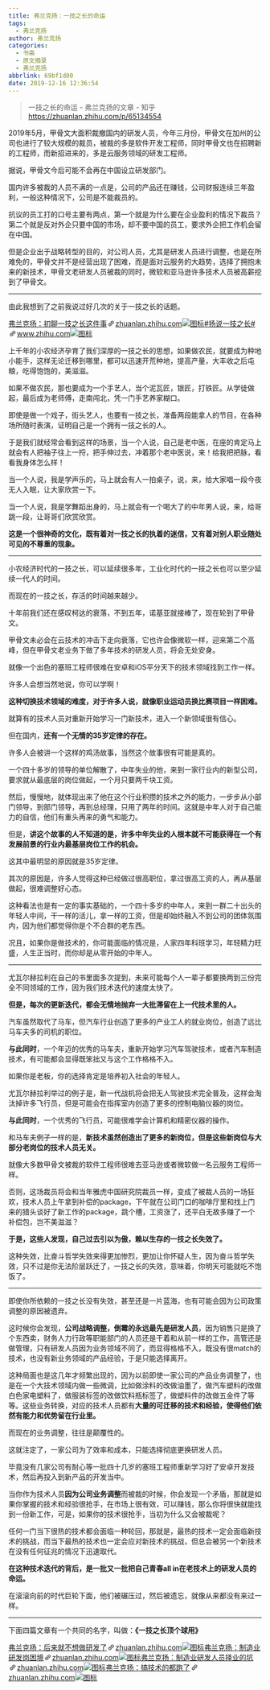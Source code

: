 ```yaml
---
title: 弗兰克扬：一技之长的命运
tags:
  - 弗兰克扬
author: 弗兰克扬
categories:
  - 书斋
  - 原文摘录
  - 弗兰克扬
abbrlink: 69bf1d00
date: 2019-12-16 12:36:54
---
```


>一技之长的命运 - 弗兰克扬的文章 - 知乎
 <https://zhuanlan.zhihu.com/p/65134554>

<!--more-->

<div class="Post-RichTextContainer"><div class="RichText ztext Post-RichText"><p>2019年5月，甲骨文大面积裁撤国内的研发人员，今年三月份，甲骨文在加州的公司也进行了较大规模的裁员，被裁的多是软件开发工程师，同时甲骨文也在招聘新的工程师，而新招进来的，多是云服务领域的研发工程师。</p><p>据说，甲骨文今后可能不会再在中国设立研发部门。</p><p>国内许多被裁的人员不满的一点是，公司的产品还在赚钱，公司财报连续三年盈利，一般这种情况下，公司是不能裁员的。</p><p>抗议的员工打的口号主要有两点，第一个就是为什么要在企业盈利的情况下裁员？第二个就是反对外企只要中国的市场，却不要中国的员工，要求外企把工作机会留在中国。</p><p>但是企业出于战略转型的目的，对公司人员，尤其是研发人员进行调整，也是在所难免的，甲骨文并不是经营出现了困难，而是面对云服务的大趋势，选择了拥抱未来的新技术，甲骨文老研发人员被裁的同时，微软和亚马逊许多技术人员被高薪挖到了甲骨文。</p><hr><p>由此我想到了之前我说过好几次的关于一技之长的话题。</p><a target="_blank" href="https://zhuanlan.zhihu.com/p/45178740" data-draft-node="block" data-draft-type="link-card" data-image="https://pic4.zhimg.com/v2-086e3ea916300c5d340a30ac5304d1cb_180x120.jpg" data-image-width="960" data-image-height="576" class="LinkCard LinkCard--hasImage" data-za-detail-view-id="172"><span class="LinkCard-backdrop" style="background-image:url(https://pic4.zhimg.com/v2-086e3ea916300c5d340a30ac5304d1cb_180x120.jpg)"></span><span class="LinkCard-content"><span class="LinkCard-text"><span class="LinkCard-title" data-text="true">弗兰克扬：初聊一技之长这件事</span><span class="LinkCard-meta"><span style="display:inline-flex;align-items:center">​<svg class="Zi Zi--InsertLink" fill="currentColor" viewBox="0 0 24 24" width="17" height="17"><path d="M6.77 17.23c-.905-.904-.94-2.333-.08-3.193l3.059-3.06-1.192-1.19-3.059 3.058c-1.489 1.489-1.427 3.954.138 5.519s4.03 1.627 5.519.138l3.059-3.059-1.192-1.192-3.059 3.06c-.86.86-2.289.824-3.193-.08zm3.016-8.673l1.192 1.192 3.059-3.06c.86-.86 2.289-.824 3.193.08.905.905.94 2.334.08 3.194l-3.059 3.06 1.192 1.19 3.059-3.058c1.489-1.489 1.427-3.954-.138-5.519s-4.03-1.627-5.519-.138L9.786 8.557zm-1.023 6.68c.33.33.863.343 1.177.029l5.34-5.34c.314-.314.3-.846-.03-1.176-.33-.33-.862-.344-1.176-.03l-5.34 5.34c-.314.314-.3.846.03 1.177z" fill-rule="evenodd"></path></svg></span>zhuanlan.zhihu.com</span></span><span class="LinkCard-imageCell"><img class="LinkCard-image LinkCard-image--horizontal" alt="图标" src="https://pic4.zhimg.com/v2-086e3ea916300c5d340a30ac5304d1cb_180x120.jpg"></span></span></a><a target="_blank" href="https://www.zhihu.com/pin/special/1084469090642595840" data-draft-node="block" data-draft-type="link-card" data-image="https://pic4.zhimg.com/v2-e37742b0f7d8423feca0386fa06ba0bf_180x120.jpg" data-image-width="1080" data-image-height="576" class="LinkCard LinkCard--hasImage" data-za-detail-view-id="172"><span class="LinkCard-backdrop" style="background-image:url(https://pic4.zhimg.com/v2-e37742b0f7d8423feca0386fa06ba0bf_180x120.jpg)"></span><span class="LinkCard-content"><span class="LinkCard-text"><span class="LinkCard-title" data-text="true">#扬说一技之长#</span><span class="LinkCard-meta"><span style="display:inline-flex;align-items:center">​<svg class="Zi Zi--InsertLink" fill="currentColor" viewBox="0 0 24 24" width="17" height="17"><path d="M6.77 17.23c-.905-.904-.94-2.333-.08-3.193l3.059-3.06-1.192-1.19-3.059 3.058c-1.489 1.489-1.427 3.954.138 5.519s4.03 1.627 5.519.138l3.059-3.059-1.192-1.192-3.059 3.06c-.86.86-2.289.824-3.193-.08zm3.016-8.673l1.192 1.192 3.059-3.06c.86-.86 2.289-.824 3.193.08.905.905.94 2.334.08 3.194l-3.059 3.06 1.192 1.19 3.059-3.058c1.489-1.489 1.427-3.954-.138-5.519s-4.03-1.627-5.519-.138L9.786 8.557zm-1.023 6.68c.33.33.863.343 1.177.029l5.34-5.34c.314-.314.3-.846-.03-1.176-.33-.33-.862-.344-1.176-.03l-5.34 5.34c-.314.314-.3.846.03 1.177z" fill-rule="evenodd"></path></svg></span>www.zhihu.com</span></span><span class="LinkCard-imageCell"><img class="LinkCard-image LinkCard-image--horizontal" alt="图标" src="https://pic4.zhimg.com/v2-e37742b0f7d8423feca0386fa06ba0bf_180x120.jpg"></span></span></a><p>上千年的小农经济孕育了我们深厚的一技之长的思想，如果做农民，就要成为种地小能手，这样无论迁移到哪里，都可以迅速开荒种地，提高产量，大丰收之后屯粮，吃得饱饱的，美滋滋。</p><p>如果不做农民，那也要成为一个手艺人，当个泥瓦匠，银匠，打铁匠。从学徒做起，最后成为老师傅，走南闯北，凭一门手艺养家糊口。</p><p>即使是做一个戏子，街头艺人，也要有一技之长，准备两段能拿人的节目，在各种场所随时表演，证明自己是一个拥有一技之长的人。</p><p>于是我们就经常会看到这样的场景，当一个人说，自己是老中医，在座的肯定马上就会有人把袖子往上一捋，把手伸过去，冲着那个老中医说，来！给我把把脉，看看我身体怎么样！</p><p>当一个人说，我是学声乐的，马上就会有人一拍桌子，说，来，给大家唱一段今夜无人入眠，让大家欣赏一下。</p><p>当一个人说，我是学舞蹈出身的，马上就会有一个喝大了的中年男人说，来，给哥跳一段，让哥哥们欣赏欣赏。</p><p><b>这是一个很神奇的文化，既有着对一技之长的执着的迷信，又有着对别人职业随处可见的不尊重的现象。</b></p><hr><p>小农经济时代的一技之长，可以延续很多年，工业化时代的一技之长也可以至少延续一代人的时间。</p><p>而现在的一技之长，存活的时间越来越少。</p><p>十年前我们还在感叹柯达的衰落，不到五年，诺基亚就接棒了，现在轮到了甲骨文。</p><p>甲骨文未必会在云技术的冲击下走向衰落，它也许会像微软一样，迎来第二个高峰，但在甲骨文老业务下做了多年技术的研发人员，将会无处安身。</p><p>就像一个出色的塞班工程师很难在安卓和iOS平分天下的技术领域找到工作一样。</p><p>许多人会想当然地说，你可以学啊！</p><p><b>这种切换技术领域的难度，对于许多人说，就像职业运动员换比赛项目一样困难。</b></p><p>就算有的技术人员对重新开始学习一门新技术，进入一个新领域很有信心。</p><p>但在国内，<b>还有一个无情的35岁定律的存在。</b></p><p>许多人会被讲一个这样的鸡汤故事，当然这个故事很有可能是真的。</p><p>一个四十多岁的领导的单位解散了，中年失业的他，来到一家行业内的新型公司，要求就从最底层的岗位做起，一个月只要两千块工资。</p><p>然后，慢慢地，就体现出来了他在这个行业积攒的技术之外的能力，一步步从小部门领导，到部门领导，再到总经理，只用了两年的时间。这就是中年人对于自己能力的自信，他们有重头再来的勇气和能力。</p><p>但是，<b>讲这个故事的人不知道的是，许多中年失业的人根本就不可能获得在一个有发展前景的行业内最基层岗位工作的机会。</b></p><p>这其中最明显的原因就是35岁定律。</p><p>其次的原因是，许多人觉得这种已经做过很高职位，拿过很高工资的人，再从基层做起，很难调整好心态。</p><p>这种看法也是有一定的事实基础的，一个四十多岁的中年人，来到一群二十出头的年轻人中间，干一样的活儿，拿一样的工资，但是却始终融入不到公司的团体氛围内，因为他们都觉得你是个不合群的老东西。</p><p>况且，如果你是做技术的，你可能面临的情况是，人家四年科班学习，年轻精力旺盛，人生正当时，而你却是从零开始的中年人。</p><hr><p>尤瓦尔赫拉利在自己的书里面多次提到，未来可能每个人一辈子都要换两到三份完全不同领域的工作，因为我们技术迭代的速度太快了。</p><p><b>但是，每次的更新迭代，都会无情地抛弃一大批滞留在上一代技术里的人。</b></p><p>汽车虽然取代了马车，但汽车行业创造了更多的产业工人的就业岗位，创造了远比马车夫多的司机的职位。</p><p><b>与此同时</b>，一个年迈的优秀的马车夫，重新开始学习汽车驾驶技术，或者汽车制造技术，有可能都会显得既笨拙又与这个工作格格不入。</p><p>如果你是老板，你的选择肯定是培养初入社会的年轻人。</p><p>尤瓦尔赫拉利举过的例子是，新一代战机将会把无人驾驶技术完全普及，这样会淘汰掉许多飞行员，但是可能会在指挥室内创造了更多的控制电脑仪器的岗位。</p><p><b>与此同时</b>，一个优秀的飞行员，可能很难学会计算机和精密仪器的操作。</p><p>和马车夫例子一样的是，<b>新技术虽然创造出了更多的新岗位，但是这些新岗位与大部分老岗位的技术人员无关。</b></p><p>就像大多数甲骨文被裁的软件工程师很难去亚马逊或者微软做一名云服务工程师一样。</p><p>否则，这场裁员将会和当年雅虎中国研究院裁员一样，变成了被裁人员的一场狂欢，技术人员上午拿到补偿的package，下午就在公司门口的咖啡厅里和找上门来的猎头谈好了新工作的package，跳个槽，工资涨了，还平白无故多赚了一个补偿包，岂不美滋滋？</p><p><b>于是，这些人发现，自己过去引以为傲，赖以生存的一技之长失效了。</b></p><p>这种失效，比奋斗哲学失效来得更加惨烈，更加让你怀疑人生，因为奋斗哲学失效，只不过是你无法阶层跃迁了，一技之长的失效，意味着，你明天可能就吃不饱饭了。</p><hr><p>即使你所依赖的一技之长没有失效，甚至还是一片蓝海，也有可能会因为公司政策调整的原因被遗弃。</p><p>这时候你会发现，<b>公司战略调整，倒霉的永远最先是研发人员</b>，因为销售只是换了个东西卖，财务人力行政等职能部门的人员还是干着和从前一样的工作，高管还是做管理，只有研发人员因为业务领域不同了，而显得格格不入，既没有很match的技术，也没有新业务领域的产品经验，于是只能选择离开。</p><p>这种局面也是这几年才频繁出现的，因为以前即使一家公司的产品业务调整了，也是在一个大技术领域内做一些微调，比如做涂料的改做油墨了，做汽车塑料的改做白色家电塑料了，做服装标签的改做饮料瓶标签了，做塑料件的改做五金件了等等。这些业务转换，对应的技术人员都有<b>大量的可迁移的技术和经验，使得他们依然有能力和优势留在行业里。</b></p><p>而现在的业务调整，往往是颠覆性的。</p><p>这就注定了，一家公司为了效率和成本，只能选择彻底更换研发人员。</p><p>毕竟没有几家公司有耐心等一批四十几岁的塞班工程师重新学习好了安卓开发技术，然后再投入到新产品的开发当中。</p><p>当你作为技术人员<b>因为公司业务调整</b>而被裁的时候，你会发现一个矛盾，那就是如果你掌握的技术和经验很抢手，在市场上很有效，可以赚钱，那么你将很快就能找到一份新工作，可是，如果你的技术很抢手，当初为什么又会被裁呢？</p><p>任何一门当下很热的技术都会面临一种轮回，那就是，最热的技术一定会面临新技术的挑战，而当下最热的技术也一定会应对新技术的挑战，但总会被另一个新技术在没有任何征兆的情况下迅速取代。</p><p><b>在这种技术迭代的背后，是一批又一批把自己青春all in在老技术上的研发人员的命运。</b></p><p>在滚滚向前的时代巨轮下面，他们被碾压过，然后被遗忘，就像从来都没有来过一样。</p><hr><p>下面四篇文章有一个共同的名字，叫做：<b>《一技之长顶个球用》 </b></p><a target="_blank" href="https://zhuanlan.zhihu.com/p/57650157" data-draft-node="block" data-draft-type="link-card" data-image="https://pic1.zhimg.com/v2-f381e597aea88dc7508044bce3b3d1e4_180x120.jpg" data-image-width="1015" data-image-height="377" class="LinkCard LinkCard--hasImage" data-za-detail-view-id="172"><span class="LinkCard-backdrop" style="background-image:url(https://pic1.zhimg.com/v2-f381e597aea88dc7508044bce3b3d1e4_180x120.jpg)"></span><span class="LinkCard-content"><span class="LinkCard-text"><span class="LinkCard-title" data-text="true">弗兰克扬：后来就不想做研发了</span><span class="LinkCard-meta"><span style="display:inline-flex;align-items:center">​<svg class="Zi Zi--InsertLink" fill="currentColor" viewBox="0 0 24 24" width="17" height="17"><path d="M6.77 17.23c-.905-.904-.94-2.333-.08-3.193l3.059-3.06-1.192-1.19-3.059 3.058c-1.489 1.489-1.427 3.954.138 5.519s4.03 1.627 5.519.138l3.059-3.059-1.192-1.192-3.059 3.06c-.86.86-2.289.824-3.193-.08zm3.016-8.673l1.192 1.192 3.059-3.06c.86-.86 2.289-.824 3.193.08.905.905.94 2.334.08 3.194l-3.059 3.06 1.192 1.19 3.059-3.058c1.489-1.489 1.427-3.954-.138-5.519s-4.03-1.627-5.519-.138L9.786 8.557zm-1.023 6.68c.33.33.863.343 1.177.029l5.34-5.34c.314-.314.3-.846-.03-1.176-.33-.33-.862-.344-1.176-.03l-5.34 5.34c-.314.314-.3.846.03 1.177z" fill-rule="evenodd"></path></svg></span>zhuanlan.zhihu.com</span></span><span class="LinkCard-imageCell"><img class="LinkCard-image LinkCard-image--horizontal" alt="图标" src="https://pic1.zhimg.com/v2-f381e597aea88dc7508044bce3b3d1e4_180x120.jpg"></span></span></a><a target="_blank" href="https://zhuanlan.zhihu.com/p/39944439" data-draft-node="block" data-draft-type="link-card" data-image="https://pic3.zhimg.com/v2-3db26de3cfa4e199b74558d14d33966a_180x120.jpg" data-image-width="720" data-image-height="240" class="LinkCard LinkCard--hasImage" data-za-detail-view-id="172"><span class="LinkCard-backdrop" style="background-image:url(https://pic3.zhimg.com/v2-3db26de3cfa4e199b74558d14d33966a_180x120.jpg)"></span><span class="LinkCard-content"><span class="LinkCard-text"><span class="LinkCard-title" data-text="true">弗兰克扬：制造业研发岗困境</span><span class="LinkCard-meta"><span style="display:inline-flex;align-items:center">​<svg class="Zi Zi--InsertLink" fill="currentColor" viewBox="0 0 24 24" width="17" height="17"><path d="M6.77 17.23c-.905-.904-.94-2.333-.08-3.193l3.059-3.06-1.192-1.19-3.059 3.058c-1.489 1.489-1.427 3.954.138 5.519s4.03 1.627 5.519.138l3.059-3.059-1.192-1.192-3.059 3.06c-.86.86-2.289.824-3.193-.08zm3.016-8.673l1.192 1.192 3.059-3.06c.86-.86 2.289-.824 3.193.08.905.905.94 2.334.08 3.194l-3.059 3.06 1.192 1.19 3.059-3.058c1.489-1.489 1.427-3.954-.138-5.519s-4.03-1.627-5.519-.138L9.786 8.557zm-1.023 6.68c.33.33.863.343 1.177.029l5.34-5.34c.314-.314.3-.846-.03-1.176-.33-.33-.862-.344-1.176-.03l-5.34 5.34c-.314.314-.3.846.03 1.177z" fill-rule="evenodd"></path></svg></span>zhuanlan.zhihu.com</span></span><span class="LinkCard-imageCell"><img class="LinkCard-image LinkCard-image--horizontal" alt="图标" src="https://pic3.zhimg.com/v2-3db26de3cfa4e199b74558d14d33966a_180x120.jpg"></span></span></a><a target="_blank" href="https://zhuanlan.zhihu.com/p/41273478" data-draft-node="block" data-draft-type="link-card" data-image="https://pic4.zhimg.com/v2-336f3f1db55651a61e309f0fc72d24b7_180x120.jpg" data-image-width="936" data-image-height="266" class="LinkCard LinkCard--hasImage" data-za-detail-view-id="172"><span class="LinkCard-backdrop" style="background-image:url(https://pic4.zhimg.com/v2-336f3f1db55651a61e309f0fc72d24b7_180x120.jpg)"></span><span class="LinkCard-content"><span class="LinkCard-text"><span class="LinkCard-title" data-text="true">弗兰克扬：制造业研发人员择业的坑</span><span class="LinkCard-meta"><span style="display:inline-flex;align-items:center">​<svg class="Zi Zi--InsertLink" fill="currentColor" viewBox="0 0 24 24" width="17" height="17"><path d="M6.77 17.23c-.905-.904-.94-2.333-.08-3.193l3.059-3.06-1.192-1.19-3.059 3.058c-1.489 1.489-1.427 3.954.138 5.519s4.03 1.627 5.519.138l3.059-3.059-1.192-1.192-3.059 3.06c-.86.86-2.289.824-3.193-.08zm3.016-8.673l1.192 1.192 3.059-3.06c.86-.86 2.289-.824 3.193.08.905.905.94 2.334.08 3.194l-3.059 3.06 1.192 1.19 3.059-3.058c1.489-1.489 1.427-3.954-.138-5.519s-4.03-1.627-5.519-.138L9.786 8.557zm-1.023 6.68c.33.33.863.343 1.177.029l5.34-5.34c.314-.314.3-.846-.03-1.176-.33-.33-.862-.344-1.176-.03l-5.34 5.34c-.314.314-.3.846.03 1.177z" fill-rule="evenodd"></path></svg></span>zhuanlan.zhihu.com</span></span><span class="LinkCard-imageCell"><img class="LinkCard-image LinkCard-image--horizontal" alt="图标" src="https://pic4.zhimg.com/v2-336f3f1db55651a61e309f0fc72d24b7_180x120.jpg"></span></span></a><a target="_blank" href="https://zhuanlan.zhihu.com/p/38972450" data-draft-node="block" data-draft-type="link-card" data-image="https://pic2.zhimg.com/v2-2e8239f211dcc72a356ee9d39fdc1ac1_180x120.jpg" data-image-width="432" data-image-height="214" class="LinkCard LinkCard--hasImage" data-za-detail-view-id="172"><span class="LinkCard-backdrop" style="background-image:url(https://pic2.zhimg.com/v2-2e8239f211dcc72a356ee9d39fdc1ac1_180x120.jpg)"></span><span class="LinkCard-content"><span class="LinkCard-text"><span class="LinkCard-title" data-text="true">弗兰克扬：搞技术的都跑了</span><span class="LinkCard-meta"><span style="display:inline-flex;align-items:center">​<svg class="Zi Zi--InsertLink" fill="currentColor" viewBox="0 0 24 24" width="17" height="17"><path d="M6.77 17.23c-.905-.904-.94-2.333-.08-3.193l3.059-3.06-1.192-1.19-3.059 3.058c-1.489 1.489-1.427 3.954.138 5.519s4.03 1.627 5.519.138l3.059-3.059-1.192-1.192-3.059 3.06c-.86.86-2.289.824-3.193-.08zm3.016-8.673l1.192 1.192 3.059-3.06c.86-.86 2.289-.824 3.193.08.905.905.94 2.334.08 3.194l-3.059 3.06 1.192 1.19 3.059-3.058c1.489-1.489 1.427-3.954-.138-5.519s-4.03-1.627-5.519-.138L9.786 8.557zm-1.023 6.68c.33.33.863.343 1.177.029l5.34-5.34c.314-.314.3-.846-.03-1.176-.33-.33-.862-.344-1.176-.03l-5.34 5.34c-.314.314-.3.846.03 1.177z" fill-rule="evenodd"></path></svg></span>zhuanlan.zhihu.com</span></span><span class="LinkCard-imageCell"><img class="LinkCard-image LinkCard-image--horizontal" alt="图标" src="https://pic2.zhimg.com/v2-2e8239f211dcc72a356ee9d39fdc1ac1_180x120.jpg"></span></span></a><p></p></div></div>